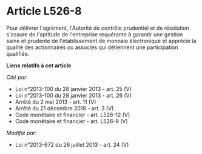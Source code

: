 # Article L526-8

Pour délivrer l'agrément, l'Autorité de contrôle prudentiel et de résolution s'assure de l'aptitude de l'entreprise
requérante à garantir une gestion saine et prudente de l'établissement de monnaie électronique et apprécie la qualité des
actionnaires ou associés qui détiennent une participation qualifiée.

**Liens relatifs à cet article**

_Cité par_:

  - Loi n°2013-100 du 28 janvier 2013 - art. 25 (V)
  - Loi n°2013-100 du 28 janvier 2013 - art. 26 (V)
  - Arrêté du 2 mai 2013 - art. 11 (V)
  - Arrêté du 21 décembre 2018 - art. 3 (V)
  - Code monétaire et financier - art. L526-12 (V)
  - Code monétaire et financier - art. L526-9 (V)

_Modifié par_:

  - Loi n°2013-672 du 26 juillet 2013 - art. 24 (V)
